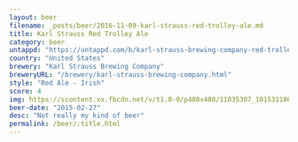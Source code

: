 ```yaml
---
layout: beer
filename: _posts/beer/2016-11-09-karl-strauss-red-trolley-ale.md
title: Karl Strauss Red Trolley Ale
category: beer
untappd: "https://untappd.com/b/karl-strauss-brewing-company-red-trolley-ale/1291"
country: "United States"
brewery: "Karl Strauss Brewing Company"
breweryURL: "/brewery/karl-strauss-brewing-company.html"
style: "Red Ale - Irish"
score: 4
img: https://scontent.xx.fbcdn.net/v/t1.0-0/p480x480/11035307_10153118666928745_8142017152048186664_n.jpg?oh=23ab036c7e08695bafda9c9d5308bea3&oe=5A6BD7E3
beer-date: "2015-02-27"
desc: "Not really my kind of beer"
permalink: /beer/:title.html
---
```

